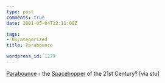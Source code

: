 ```yaml
---
type: post
comments: true
date: 2001-05-04T12:11:00Z

tags:
- Uncategorized
title: Parabounce

wordpress_id: 1279
---
```


[Parabounce](http://www.parabounce.com) - the [Spacehopper](http://www.heavenonearthliverpool.co.uk/Hopper.jpg) of the 21st Century? [via stu]
